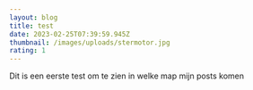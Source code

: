 ```yaml
---
layout: blog
title: test
date: 2023-02-25T07:39:59.945Z
thumbnail: /images/uploads/stermotor.jpg
rating: 1
---
```

D﻿it is een eerste test om te zien in welke map mijn posts komen